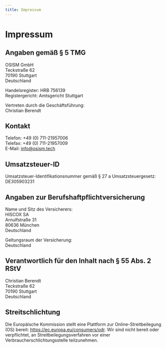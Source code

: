 ```yaml
---
title: Impressum
---
```


# Impressum

## Angaben gemäß § 5 TMG

OSISM GmbH<br/>
Teckstraße 62<br/>
70190 Stuttgart<br/>
Deutschland

Handelsregister: HRB 756139<br/>
Registergericht: Amtsgericht Stuttgart

Vertreten durch die Geschäftsführung:<br/>
Christian Berendt

## Kontakt

Telefon: +49 (0) 711-21957006<br/>
Telefax: +49 (0) 711-21957009<br/>
E-Mail: info@osism.tech

## Umsatzsteuer-ID

Umsatzsteuer-Identifikationsnummer gemäß § 27 a Umsatzsteuergesetz:<br/>
DE305903231

## Angaben zur Berufshaftpflichtversicherung

Name und Sitz des Versicherers:<br/>
HISCOX SA<br/>
Arnulfstraße 31<br/>
80636 München<br/>
Deutschland

Geltungsraum der Versicherung:<br/>
Deutschland

## Verantwortlich für den Inhalt nach § 55 Abs. 2 RStV

Christian Berendt<br/>
Teckstraße 62<br/>
70190 Stuttgart<br/>
Deutschland

## Streitschlichtung

Die Europäische Kommission stellt eine Plattform zur Online-Streitbeilegung (OS) bereit: https://ec.europa.eu/consumers/odr. Wir sind nicht bereit oder verpflichtet, an Streitbeilegungsverfahren vor einer Verbraucherschlichtungsstelle teilzunehmen.
